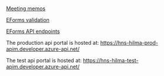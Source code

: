 <a href="https://github.com/Hankintailmoitukset/hilma-api/tree/master/API%20meeting%20memos">Meeting memos</a>

<a href="https://github.com/Hankintailmoitukset/hilma-api/tree/master/validation">EForms validation</a>

<a href="https://github.com/Hankintailmoitukset/hilma-api/tree/master/endpoints">EForms API endpoints</a>

The production api portal is hosted at: https://hns-hilma-prod-apim.developer.azure-api.net/

The test api portal is hosted at: https://hns-hilma-test-apim.developer.azure-api.net/
